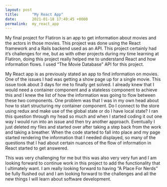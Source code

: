 ```yaml
---
layout: post
title:      "My React App"
date:       2021-01-18 17:49:45 +0000
permalink:  my_react_app
---
```



My final project for Flatiron is an app to get information about movies and the actors in those movies. This project was done using the React framework and a Rails backend used as an API. This project certainly had it’s challenges for me, but as with other projects during my time learning at Flatiron, doing this project really helped me to understand React and how information flows. I used “The Movie Database” API for this project.

My React app is as previously stated an app to find information on movies.  One of the issues I had was getting a show page up for a single movie. This issue took about 3 days for me to finally get solved. I already knew that I would need a container component and a stateless component to achieve this and I knew the list of how the information was going to flow between these two components. One problem was that I was in my own head about how to start structuring my container component. Do I connect to the store using redux and make use of the global state or do I have local state? I ran this question through my head so much and when I started coding it out one way I would run into an issue and then try another approach. Eventually I just deleted my files and started over after taking a step back from the work and taking a breather. When the code started to fall into place and my page started rendering the information that I needed displayed, so many of the questions that I had about certain nuances of the flow of information in React started to get answered.

This was very challenging for me but this was also very very fun and I am looking forward to continue work in this project to add the functionality that I ultimately want. I am really looking forward to having “A Place For Nerds” be fully flushed out and I am looking forward to the challenges and all the new things I will learn about software development. 
